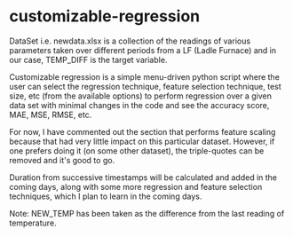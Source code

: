 # customizable-regression
DataSet i.e. newdata.xlsx is a collection of the readings of various parameters taken over different periods from a LF (Ladle Furnace) and in our case, TEMP_DIFF is the target variable.

Customizable regression is a simple menu-driven python script where the user can select the regression technique, feature selection technique, test size, etc (from the available options) to perform regression over a given data set with minimal changes in the code and see the accuracy score, MAE, MSE, RMSE, etc. 

For now, I have commented out the section that performs feature scaling because that had very little impact on this particular dataset. However, if one prefers doing it (on some other dataset), the triple-quotes can be removed and it's good to go.

Duration from successive timestamps will be calculated and added in the coming days, along with some more regression and feature selection techniques, which I plan to learn in the coming days. 

Note: NEW_TEMP has been taken as the difference from the last reading of temperature.
